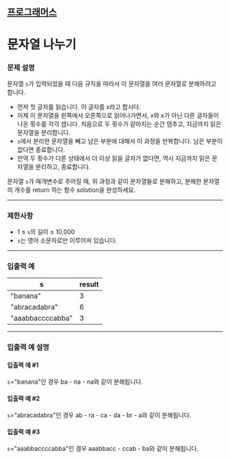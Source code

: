 ## [프로그래머스](https://school.programmers.co.kr/learn/courses/30/lessons/140108)

# 문자열 나누기

### 문제 설명

문자열 `s`가 입력되었을 때 다음 규칙을 따라서 이 문자열을 여러 문자열로 분해하려고 합니다.

- 먼저 첫 글자를 읽습니다. 이 글자를 x라고 합시다.
- 이제 이 문자열을 왼쪽에서 오른쪽으로 읽어나가면서, x와 x가 아닌 다른 글자들이 나온 횟수를 각각 셉니다. 처음으로 두 횟수가 같아지는 순간 멈추고, 지금까지 읽은 문자열을 분리합니다.
- `s`에서 분리한 문자열을 빼고 남은 부분에 대해서 이 과정을 반복합니다. 남은 부분이 없다면 종료합니다.
- 만약 두 횟수가 다른 상태에서 더 이상 읽을 글자가 없다면, 역시 지금까지 읽은 문자열을 분리하고, 종료합니다.

문자열 `s`가 매개변수로 주어질 때, 위 과정과 같이 문자열들로 분해하고, 분해한 문자열의 개수를 return 하는 함수 solution을 완성하세요.

---

### 제한사항

- 1 ≤ `s`의 길이 ≤ 10,000
- `s`는 영어 소문자로만 이루어져 있습니다.

---

### 입출력 예

| s	                | result |
|-------------------|--------|
| "banana"	         | 3      |
| "abracadabra"	    | 6      |
| "aaabbaccccabba"	 | 3      |

---

### 입출력 예 설명

#### 입출력 예 #1

`s`="banana"인 경우 ba - na - na와 같이 분해됩니다.

#### 입출력 예 #2

`s`="abracadabra"인 경우 ab - ra - ca - da - br - a와 같이 분해됩니다.

#### 입출력 예 #3

`s`="aaabbaccccabba"인 경우 aaabbacc - ccab - ba와 같이 분해됩니다.